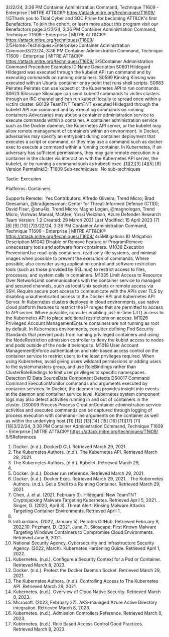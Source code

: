 3/22/24, 3:36 PM Container Administration Command, Technique T1609 - Enterprise | MITRE ATT&CK®
https://attack.mitre.org/techniques/T1609/ 1/5Thank you to Tidal Cyber and SOC Prime for becoming ATT&CK's ﬁrst Benefactors. To join the cohort, or learn more about this program visit our
Benefactors page.3/22/24, 3:36 PM Container Administration Command, Technique T1609 - Enterprise | MITRE ATT&CK®
https://attack.mitre.org/techniques/T1609/ 2/5Home>Techniques>Enterprise>Container Administration Command3/22/24, 3:36 PM Container Administration Command, Technique T1609 - Enterprise | MITRE ATT&CK®
https://attack.mitre.org/techniques/T1609/ 3/5Container Administration Command
Procedure Examples
ID Name Description
S0601 Hildegard Hildegard was executed through the kubelet API run command and by executing commands on running
containers.
S0599 Kinsing Kinsing was executed with an Ubuntu container entry point that runs shell scripts.
S0683 Peirates Peirates can use kubectl or the Kubernetes API to run commands.
S0623 Siloscape Siloscape can send kubectl commands to victim clusters through an IRC channel and can run kubectl locally to
spread once within a victim cluster.
G0139 TeamTNT TeamTNT executed Hildegard through the kubelet API run command and by executing commands on running
containers.Adversaries may abuse a container administration service to execute commands within a container. A container administration service such
as the Docker daemon, the Kubernetes API server, or the kubelet may allow remote management of containers within an environment.
In Docker, adversaries may specify an entrypoint during container deployment that executes a script or command, or they may use a
command such as docker exec to execute a command within a running container. In Kubernetes, if an adversary has suﬃcient
permissions, they may gain remote execution in a container in the cluster via interaction with the Kubernetes API server, the kubelet, or by
running a command such as kubectl exec .[1][2][3]
[4][5]
[6]
Version PermalinkID: T1609
Sub-techniques:  No sub-techniques

Tactic: Execution

Platforms: Containers

Supports Remote:  Yes
Contributors: Alfredo Oliveira, Trend Micro; Brad Geesaman, @bradgeesaman; Center for Threat-Informed Defense (CTID); David Fiser,
@anu4is, Trend Micro; Magno Logan, @magnologan, Trend Micro; Vishwas Manral, McAfee; Yossi Weizman, Azure Defender Research
Team
Version: 1.2
Created: 29 March 2021
Last Modiﬁed: 15 April 2023
[7]
[8]
[9]
[10]
[7]3/22/24, 3:36 PM Container Administration Command, Technique T1609 - Enterprise | MITRE ATT&CK®
https://attack.mitre.org/techniques/T1609/ 4/5Mitigations
ID Mitigation Description
M1042 Disable or
Remove Feature
or ProgramRemove unnecessary tools and software from containers.
M1038 Execution
PreventionUse read-only containers, read-only ﬁle systems, and minimal images when possible to prevent the
execution of commands. Where possible, also consider using application control and software
restriction tools (such as those provided by SELinux) to restrict access to ﬁles, processes, and system
calls in containers.
M1035 Limit Access to
Resource Over
NetworkLimit communications with the container service to managed and secured channels, such as local Unix
sockets or remote access via SSH. Require secure port access to communicate with the APIs over TLS by
disabling unauthenticated access to the Docker API and Kubernetes API Server. In Kubernetes
clusters deployed in cloud environments, use native cloud platform features to restrict the IP ranges that
are permitted to access to API server. Where possible, consider enabling just-in-time (JIT) access to the
Kubernetes API to place additional restrictions on access.
M1026 Privileged
Account
ManagementEnsure containers are not running as root by default. In Kubernetes environments, consider deﬁning Pod
Security Standards that prevent pods from running privileged containers and using the
NodeRestriction admission controller to deny the kublet access to nodes and pods outside of the node
it belongs to. 
M1018 User Account
ManagementEnforce authentication and role-based access control on the container service to restrict users to the least
privileges required. When using Kubernetes, avoid giving users wildcard permissions or adding users
to the system:masters group, and use RoleBindings rather than ClusterRoleBindings to limit user
privileges to speciﬁc namespaces.
Detection
ID Data SourceData Component Detects
DS0017 Command Command
ExecutionMonitor commands and arguments executed by container services. In Docker, the daemon
log provides insight into events at the daemon and container service level. Kubernetes
system component logs may also detect activities running in and out of containers in the
cluster.
DS0009 Process Process
CreationContainer administration service activities and executed commands can be captured through
logging of process execution with command-line arguments on the container as well as
within the underlying host.[11]
[12]
[13][14]
[15]
[16]
[11][17]
[11]
[18]3/22/24, 3:36 PM Container Administration Command, Technique T1609 - Enterprise | MITRE ATT&CK®
https://attack.mitre.org/techniques/T1609/ 5/5References
1. Docker. (n.d.). DockerD CLI. Retrieved March 29, 2021.
2. The Kubernetes Authors. (n.d.). The Kubernetes API. Retrieved
March 29, 2021.
3. The Kubernetes Authors. (n.d.). Kubelet. Retrieved March 29,
2021.
4. Docker. (n.d.). Docker run reference. Retrieved March 29, 2021.
5. Docker. (n.d.). Docker Exec. Retrieved March 29, 2021.
. The Kubernetes Authors. (n.d.). Get a Shell to a Running
Container. Retrieved March 29, 2021.
7. Chen, J. et al. (2021, February 3). Hildegard: New TeamTNT
Cryptojacking Malware Targeting Kubernetes. Retrieved April
5, 2021.
. Singer, G. (2020, April 3). Threat Alert: Kinsing Malware
Attacks Targeting Container Environments. Retrieved April 1,
2021.
9. InGuardians. (2022, January 5). Peirates GitHub. Retrieved
February 8, 2022.10. Prizmant, D. (2021, June 7). Siloscape: First Known Malware
Targeting Windows Containers to Compromise Cloud
Environments. Retrieved June 9, 2021.
11. National Security Agency, Cybersecurity and Infrastructure
Security Agency. (2022, March). Kubernetes Hardening Guide.
Retrieved April 1, 2022.
12. Kubernetes. (n.d.). Conﬁgure a Security Context for a Pod or
Container. Retrieved March 8, 2023.
13. Docker. (n.d.). Protect the Docker Daemon Socket. Retrieved
March 29, 2021.
14. The Kubernetes Authors. (n.d.). Controlling Access to The
Kubernetes API. Retrieved March 29, 2021.
15. Kubernetes. (n.d.). Overview of Cloud Native Security.
Retrieved March 8, 2023.
1. Microsoft. (2023, February 27). AKS-managed Azure Active
Directory integration. Retrieved March 8, 2023.
17. Kubernetes. (n.d.). Admission Controllers Reference. Retrieved
March 8, 2023.
1. Kubernetes. (n.d.). Role Based Access Control Good Practices.
Retrieved March 8, 2023.